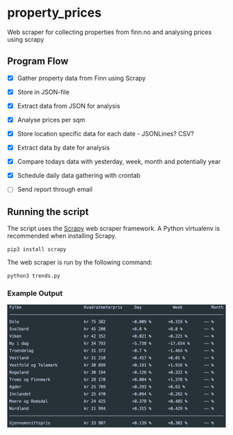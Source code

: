 # property_prices
Web scraper for collecting properties from finn.no and analysing prices using scrapy

## Program Flow

- [x] Gather property data from Finn using Scrapy
- [x] Store in JSON-file
- [x] Extract data from JSON for analysis
- [x] Analyse prices per sqm
- [x] Store location specific data for each date - JSONLines? CSV?
- [x] Extract data by date for analysis
- [x] Compare todays data with yesterday, week, month and potentially year
- [x] Schedule daily data gathering with crontab
- [ ] Send report through email



## Running the script

The script uses the [Scrapy](https://docs.scrapy.org/en/latest/index.html) web scraper framework. 
A Python virtualenv is recommended when installing Scrapy.

```
pip3 install scrapy
```

The web scraper is run by the following command:
```
python3 trends.py
```

### Example Output
![](images/output.png)
